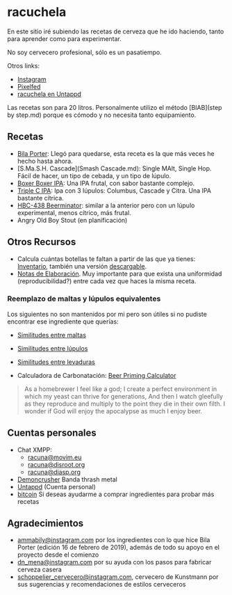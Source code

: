 # racuchela

En este sitio iré subiendo las recetas de cerveza que he ido haciendo, tanto para aprender como para experimentar.

No soy cervecero profesional, sólo es un pasatiempo. 

Otros links:

* [Instagram](http://instagram.com/racunax)
* [Pixelfed](http://pixelfed.social/racuna)
* [racuchela en Untappd](https://untappd.com/racuchela)

Las recetas son para 20 litros. Personalmente utilizo el método [BIAB](step by step.md)  porque es cómodo y no necesita tanto equipamiento.

## Recetas

* [Bila Porter](BilaPorterV2.md): Llegó para quedarse, esta receta es la que más veces he hecho hasta ahora.
* [S.Ma.S.H. Cascade](Smash Cascade.md): Single MAlt, Single Hop. Fácil de hacer, un tipo de cebada, y un tipo de lúpulo.
* [Boxer Boxer IPA](boxerboxerIPA.md): Una IPA frutal, con sabor bastante complejo.
* [Triple C IPA](tripleC.md): Ipa con 3 lúpulos: Columbus, Cascade y Citra. Una IPA bastante cítrica.
* [HBC-438 Beerminator](beerminator.md): similar a la anterior pero con un lúpulo experimental, menos cítrico, más frutal.
* Angry Old Boy Stout (en planificación)

## Otros Recursos

* Calcula cuántas botellas te faltan a partir de las que ya tienes: [Inventario](https://calc.disroot.org/jp8drtfylm), también una versión [descargable](https://cloud.disroot.org/s/9Hm7pz8Nazqm7Pr).
* [Notas de Elaboración](https://cloud.disroot.org/s/XgYNWwCXaF7rKJ9). Muy importante para que exista una uniformidad (reproducibilidad?) entre cada vez que haces la misma receta.

### Reemplazo de maltas y lúpulos equivalentes

Los siguientes no son mantenidos por mi pero son útiles si no pudiste encontrar ese ingrediente que querías:

* [Similitudes entre maltas](https://www.brew.is/files/malt.html)
* [Similitudes entre lúpulos](http://cervecearte.com/wp-content/uploads/TABLA-DE-Lupulos.pdf)
* [Similitudes entre levaduras](https://www.homebrewsupply.com/learn/yeast-comparison-charts.html) 

* Calculadora de Carbonatación: [Beer Priming Calculator](https://www.brewersfriend.com/beer-priming-calculator/)

>As a homebrewer I feel like a god; 
>I create a perfect environment in which my yeast can thrive for generations, 
>And then I watch gleefully as they reproduce and multiply to the point they die in their own filth. 
>I wonder if God will enjoy the apocalypse as much I enjoy beer.

## Cuentas personales

* Chat XMPP: 
    * racuna@movim.eu 
    * racuna@disroot.org 
    * racuna@diasp.org
* [Demoncrusher](http://demoncrusher.com) Banda thrash metal
* [Untappd](http://untappd.com/user/racuna) (Cuenta personal)
* [bitcoin](https://www.blockchain.com/btc/address/1E9JqQF3iR6gyrecN66rMRB6BP2nre1YLY) Si deseas ayudarme a comprar ingredientes para probar más recetas


## Agradecimientos

* ammabily@instagram.com por los ingredientes con lo que hice Bila Porter (edición 16 de febrero de 2019), además de todo su apoyo en el proyecto desde el comienzo
* dn_mena@instagram.com por su ayuda con los pasos para fabricar cerveza casera
* schoppelier_cervecero@instagram.com, cervecero de Kunstmann por sus sugerencias y recomendaciones de estilos cerveceros
